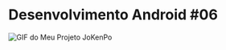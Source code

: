 # Desenvolvimento Android #06
<img src="https://i.imgur.com/XjyzADg.gif" alt="GIF do Meu Projeto JoKenPo">

